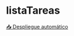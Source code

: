 # listaTareas

[📥 Despliegue automático](https://raw.githubusercontent.com/smamby/listaTareas/main/deploy-dockerfile.sh)
